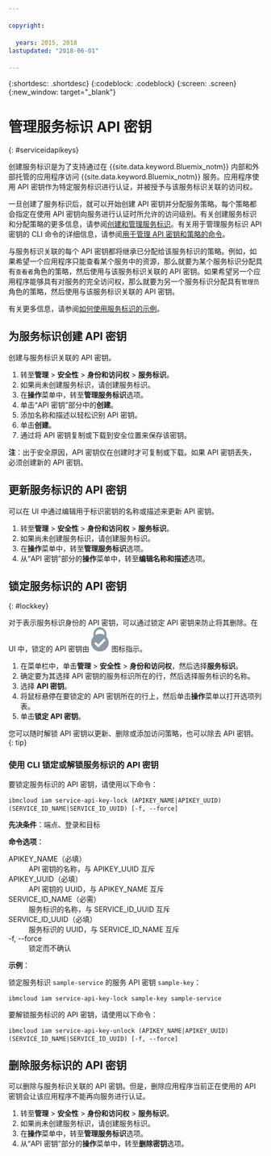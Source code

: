 ```yaml
---

copyright:

  years: 2015, 2018
lastupdated: "2018-06-01"

---
```


{:shortdesc: .shortdesc}
{:codeblock: .codeblock}
{:screen: .screen}
{:new_window: target="_blank"}

# 管理服务标识 API 密钥
{: #serviceidapikeys}

创建服务标识是为了支持通过在 {{site.data.keyword.Bluemix_notm}} 内部和外部托管的应用程序访问 {{site.data.keyword.Bluemix_notm}} 服务。应用程序使用 API 密钥作为特定服务标识进行认证，并被授予与该服务标识关联的访问权。

一旦创建了服务标识后，就可以开始创建 API 密钥并分配服务策略。每个策略都会指定在使用 API 密钥向服务进行认证时所允许的访问级别。有关创建服务标识和分配策略的更多信息，请参阅[创建和管理服务标识](/docs/iam/serviceid.html#serviceids)。有关用于管理服务标识 API 密钥的 CLI 命令的详细信息，请参阅[用于管理 API 密钥和策略的命令](/docs/cli/reference/bluemix_cli/bx_cli.html#bx_commands_iam)。

与服务标识关联的每个 API 密钥都将继承已分配给该服务标识的策略。例如，如果希望一个应用程序只能查看某个服务中的资源，那么就要为某个服务标识分配具有`查看者`角色的策略，然后使用与该服务标识关联的 API 密钥。如果希望另一个应用程序能够具有对服务的完全访问权，那么就要为另一个服务标识分配具有`管理员`角色的策略，然后使用与该服务标识关联的 API 密钥。

有关更多信息，请参阅[如何使用服务标识的示例](/docs/iam/serviceid.html#examples-of-how-to-use-a-service-id)。

## 为服务标识创建 API 密钥

创建与服务标识关联的 API 密钥。

1. 转至**管理** &gt; **安全性** &gt; **身份和访问权** &gt; **服务标识**。
2. 如果尚未创建服务标识，请创建服务标识。
3. 在**操作**菜单中，转至**管理服务标识**选项。
4. 单击“API 密钥”部分中的**创建**。
5. 添加名称和描述以轻松识别 API 密钥。
6. 单击**创建**。
7. 通过将 API 密钥复制或下载到安全位置来保存该密钥。

**注**：出于安全原因，API 密钥仅在创建时才可复制或下载。如果 API 密钥丢失，必须创建新的 API 密钥。

## 更新服务标识的 API 密钥

可以在 UI 中通过编辑用于标识密钥的名称或描述来更新 API 密钥。

1. 转至**管理** &gt; **安全性** &gt; **身份和访问权** &gt; **服务标识**。
2. 如果尚未创建服务标识，请创建服务标识。
3. 在**操作**菜单中，转至**管理服务标识**选项。
4. 从“API 密钥”部分的**操作**菜单中，转至**编辑名称和描述**选项。

## 锁定服务标识的 API 密钥
{: #lockkey}

对于表示服务标识身份的 API 密钥，可以通过锁定 API 密钥来防止将其删除。在 UI 中，锁定的 API 密钥由 ![“已锁定”图标](images/locked.svg "已锁定") 图标指示。

1. 在菜单栏中，单击**管理** &gt; **安全性** &gt; **身份和访问权**，然后选择**服务标识**。
2. 确定要为其选择 API 密钥的服务标识所在的行，然后选择服务标识的名称。
3. 选择 **API 密钥**。
4. 将鼠标悬停在要锁定的 API 密钥所在的行上，然后单击**操作**菜单以打开选项列表。
5. 单击**锁定 API 密钥**。

您可以随时解锁 API 密钥以更新、删除或添加访问策略，也可以除去 API 密钥。
{: tip}

### 使用 CLI 锁定或解锁服务标识的 API 密钥

要锁定服务标识的 API 密钥，请使用以下命令：

```
ibmcloud iam service-api-key-lock (APIKEY_NAME|APIKEY_UUID) (SERVICE_ID_NAME|SERVICE_ID_UUID) [-f, --force]
```

<strong>先决条件</strong>：端点、登录和目标

<strong>命令选项</strong>：
<dl>
  <dt>APIKEY_NAME（必填）</dt>
  <dd>API 密钥的名称，与 APIKEY_UUID 互斥 </dd>
  <dt>APIKEY_UUID（必填）</dt>
  <dd>API 密钥的 UUID，与 APIKEY_NAME 互斥 </dd>
  <dt>SERVICE_ID_NAME（必需）</dt>
  <dd>服务标识的名称，与 SERVICE_ID_UUID 互斥 </dd>
  <dt>SERVICE_ID_UUID（必填）</dt>
  <dd>服务标识的 UUID，与 SERVICE_ID_NAME 互斥 </dd>
  <dt>-f, --force</dt>
  <dd>锁定而不确认</dd>
</dl>

<strong>示例</strong>：

锁定服务标识 `sample-service` 的服务 API 密钥 `sample-key`：

```
ibmcloud iam service-api-key-lock sample-key sample-service
```

要解锁服务标识的 API 密钥，请使用以下命令：

```
ibmcloud iam service-api-key-unlock (APIKEY_NAME|APIKEY_UUID) (SERVICE_ID_NAME|SERVICE_ID_UUID) [-f, --force]
```


## 删除服务标识的 API 密钥

可以删除与服务标识关联的 API 密钥。但是，删除应用程序当前正在使用的 API 密钥会让该应用程序不能再向服务进行认证。

1. 转至**管理** &gt; **安全性** &gt; **身份和访问权** &gt; **服务标识**。
2. 如果尚未创建服务标识，请创建服务标识。
3. 在**操作**菜单中，转至**管理服务标识**选项。
4. 从“API 密钥”部分的**操作**菜单中，转至**删除密钥**选项。
